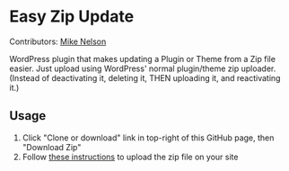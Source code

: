 # Easy Zip Update
Contributors: [Mike Nelson](https://cmljnelson.wordpress.com)

WordPress plugin that makes updating a Plugin or Theme from a Zip file easier. Just upload using WordPress' normal plugin/theme zip uploader. (Instead of deactivating it, deleting it, THEN uploading it, and reactivating it.)

## Usage

1. Click "Clone or download" link in top-right of this GitHub page, then "Download Zip"
1. Follow [these instructions](https://wpshout.com/quick-guides/install-plugin-zip-file-wordpress/) to upload the zip file on your site




